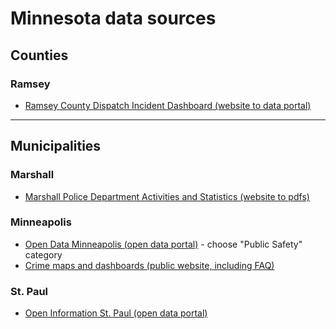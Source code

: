 # Minnesota data sources

## Counties

### Ramsey

- [Ramsey County Dispatch Incident Dashboard (website to data portal)](https://opendata.ramseycounty.us/stories/s/Dispatch-Incident-Dashboard/dts9-793t/)


***

## Municipalities

### Marshall

- [Marshall Police Department Activities and Statistics (website to pdfs)](https://ci.marshall.mn.us/community_services/public_safety/police_department/activities___statistics.php#outer-49)

### Minneapolis

- [Open Data Minneapolis (open data portal)](https://opendata.minneapolismn.gov/) - choose "Public Safety" category
- [Crime maps and dashboards (public website, including FAQ)](https://www.minneapolismn.gov/resident-services/public-safety/police-public-safety/crime-maps-dashboards/)

### St. Paul

- [Open Information St. Paul (open data portal)](https://information.stpaul.gov/)

